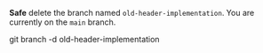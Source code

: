 **Safe** delete the branch named `old-header-implementation`. You are currently on the `main` branch.

<codeblock language="bash" type="exercise" testMode="fixedInput" matchSolutionCode="true">
  <code></code>

<solution>
git branch -d old-header-implementation
</solution>
</codeblock>
